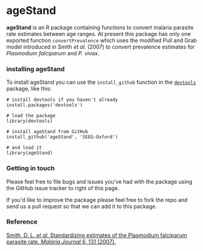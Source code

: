 ageStand
========

**ageStand** is an R package containing functions to convert malaria parasite rate estimates between age ranges. At present this package has only one exported function ```convertPrevalence``` which uses the modified Pull and Grab model introduced in Smith *et al.* (2007) to convert prevalence estimates for *Plasmodium falciparum* and *P. vivax*.

### installing ageStand

To install ageStand you can use the ```install_github``` function in the [```devtools```](http://cran.r-project.org/web/packages/devtools/index.html) package, like this:

```{r}
# install devtools if you haven't already
install.packages('devtools')

# load the package
library(devtools)

# install ageStand from GitHub
install_github('ageStand', 'SEEG-Oxford')

# and load it
library(ageStand)
```

### Getting in touch

Please feel free to file bugs and issues you've had with the package using the GitHub issue tracker to right of this page.

If you'd like to improve the package please feel free to fork the repo and send us a pull request so that we can add it to this package.

### Reference
[Smith, D. L. *et al.* Standardizing estimates of the Plasmodium falciparum parasite rate. *Malaria Journal* 6, 131 (2007).](http://www.malariajournal.com/content/6/1/131)